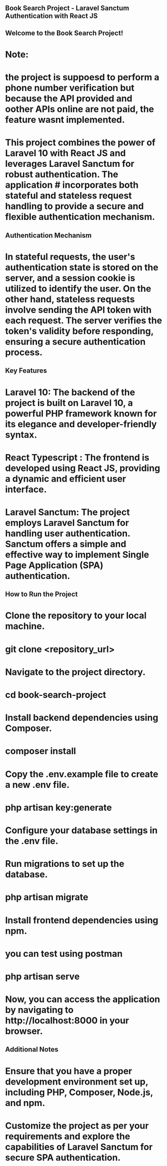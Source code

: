 
## Book Search Project - Laravel Sanctum Authentication with React JS
## Welcome to the Book Search Project!

# Note:
# the project is suppoesd to perform a phone number verification but because the API provided and oother APIs online are not paid, the feature wasnt implemented.

# This project combines the power of Laravel 10 with React JS and leverages Laravel Sanctum for robust authentication. The application # incorporates both stateful and stateless request handling to provide a secure and flexible authentication mechanism.

## Authentication Mechanism
# In stateful requests, the user's authentication state is stored on the server, and a session cookie is utilized to identify the user. On the other hand, stateless requests involve sending the API token with each request. The server verifies the token's validity before responding, ensuring a secure authentication process.

## Key Features
# Laravel 10: The backend of the project is built on Laravel 10, a powerful PHP framework known for its elegance and developer-friendly syntax.

# React Typescript : The frontend is developed using React JS, providing a dynamic and efficient user interface.

# Laravel Sanctum: The project employs Laravel Sanctum for handling user authentication. Sanctum offers a simple and effective way to implement Single Page Application (SPA) authentication.

## How to Run the Project
# Clone the repository to your local machine.


# git clone <repository_url>
# Navigate to the project directory.


# cd book-search-project
# Install backend dependencies using Composer.


# composer install
# Copy the .env.example file to create a new .env file.

# php artisan key:generate
# Configure your database settings in the .env file.

# Run migrations to set up the database.


# php artisan migrate
# Install frontend dependencies using npm.


# you can test using postman

# php artisan serve
# Now, you can access the application by navigating to http://localhost:8000 in your browser.


## Additional Notes
# Ensure that you have a proper development environment set up, including PHP, Composer, Node.js, and npm.
# Customize the project as per your requirements and explore the capabilities of Laravel Sanctum for secure SPA authentication.